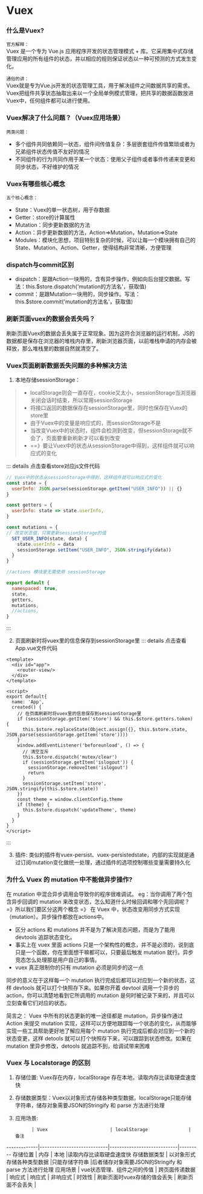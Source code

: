 # Vuex

### 什么是Vuex?
`官方解释：`   
Vuex 是一个专为 Vue.js 应用程序开发的状态管理模式 + 库。它采用集中式存储管理应用的所有组件的状态，并以相应的规则保证状态以一种可预测的方式发生变化。

`通俗的讲：`   
Vuex就是专为Vue.js开发的状态管理工具，用于解决组件之间数据共享的需求。Vuex把组件共享状态抽取出来以一个全局单例模式管理，把共享的数据函数放进Vuex中，任何组件都可以进行使用。


### Vuex解决了什么问题？（Vuex应用场景）
`两类问题：`
- 多个组件共同依赖同一状态，组件间传值复杂：多层嵌套组件传值繁琐或者为兄弟组件状态传值不友好的情况
- 不同组件的行为共同作用于某一个状态：使用父子组件或者事件传递来变更和同步状态，不好维护的情况


### Vuex有哪些核心概念
`五个核心概念：`
- State：Vuex的单一状态树，用于存数据
- Getter：store的计算属性
- Mutation：同步更新数据的方法
- Action：异步更新数据的方法，Action=>Mutation，Mutation=>State
- Modules：模块化思想，项目特别复杂的时候，可以让每一个模块拥有自己的State、Mutation、Action、Getter，使得结构非常清晰，方便管理


### dispatch与commit区别
- dispatch：是跟Action一块用的，含有异步操作，例如向后台提交数据。写法：this.$store.dispatch('mutation的方法名'，获取值)
- commit：是跟Mutation一块用的，同步操作。写法：this.$store.commit('mutation的方法名'，获取值)

### 刷新页面vuex的数据会丢失吗？
刷新页面Vuex的数据会丢失属于正常现象。因为这符合浏览器的运行机制，JS的数据都是保存在浏览器的堆栈内存里，刷新浏览器页面，以前堆栈申请的内存会被释放，那么堆栈里的数据自然就清空了。

### Vuex页面刷新数据丢失问题的多种解决方法
1. 本地存储sessionStorage：
> - localStorage则会一直存在，cookie又太小，sessionStorage当浏览器关闭会话时结束，所以常用sessionStorage
> - 将接口返回的数据保存在sessionStorage里，同时也保存在Vuex的store里   
> - 由于Vuex中的变量是响应式的，而sessionStorage不是
> - 当改变Vuex中的状态时，组件会检测到改变，但sessionStorage就不会了，页面要重新刷新才可以看到改变
> - ==》要让Vuex中的状态从sessionStorage中得到，这样组件就可以响应式的变化

::: details 点击查看store对应js文件代码
``` js
// Vuex中的状态从sessionStorage中得到，这样组件就可以响应式的变化
const state = {
  userInfo: JSON.parse(sessionStorage.getItem("USER_INFO")) || {}
}

const getters = {
  userInfo: state => state.userInfo,
}

const mutations = {
// 改变状态值，只需更新sessionStorage的值
  SET_USER_INFO(state, data) {
    state.userInfo = data
    sessionStorage.setItem("USER_INFO", JSON.stringify(data))
  }
}

//actions 模块里无需使用 sessionStorage

export default {
  namespaced: true,
  state,
  getters,
  mutations,
  //actions,
}
```
:::

2. 页面刷新时将vuex里的信息保存到sessionStorage里
::: details 点击查看App.vue文件代码
``` vue
<template>
  <div id="app">
    <router-view/>
  </div>
</template>

<script>
export default{
  name: 'App',
  created() {
    // 在页面刷新时将vuex里的信息保存到sessionStorage里
    if (sessionStorage.getItem('store') && this.$store.getters.token) {
      this.$store.replaceState(Object.assign({}, this.$store.state, JSON.parse(sessionStorage.getItem('store'))))
    }
    window.addEventListener('beforeunload', () => {
      // 清空互斥
      this.$store.dispatch('mutex/clear')
      if (sessionStorage.getItem('islogout')) {
        sessionStorage.removeItem('islogout')
        return
      }
      sessionStorage.setItem('store', JSON.stringify(this.$store.state))
    })
    const theme = window.clientConfig.theme
    if (theme) {
      this.$store.dispatch('updateTheme', theme)
    }
  }
}
</script>
```
:::

3. 插件: 类似的插件有vuex-persist、vuex-persistedstate，内部的实现就是通过订阅mutation变化做统一处理，通过插件的选项控制哪些变量需要持久化


### 为什么 Vuex 的 mutation 中不能做异步操作?
在 mutation 中混合异步调用会导致你的程序很难调试。
eg：当你调用了两个包含异步回调的 mutation 来改变状态，怎么知道什么时候回调和哪个先回调呢？   
=》所以我们要区分这两个概念
=》 在 Vuex 中，状态改变用同步方式实现（mutation）。异步操作都放在actions中。


- 区分 actions 和 mutations 并不是为了解决竞态问题，而是为了能用 devtools 追踪状态变化。
- 事实上在 vuex 里面 actions 只是一个架构性的概念，并不是必须的，说到底只是一个函数，你在里面想干嘛都可以，只要最后触发 mutation 就行。异步竞态怎么处理那是用户自己的事情。
- vuex 真正限制你的只有 mutation 必须是同步的这一点

同步的意义在于这样每一个 mutation 执行完成后都可以对应到一个新的状态，这样 devtools 就可以打个快照存下来。如果你开着 devtool 调用一个异步的 action，你可以清楚地看到它所调用的 mutation 是何时被记录下来的，并且可以立刻查看它们对应的状态。


简言之：
Vuex 中所有的状态更新的唯一途径都是 mutation，异步操作通过 Action 来提交 mutation 实现，这样可以方便地跟踪每一个状态的变化，从而能够实现一些工具帮助更好地了解应用每个 mutation 执行完成后都会对应到一个新的状态变更，这样 detools 就可以打个快照存下来，可以跟踪到状态修改。如果在 mutation 里异步修改，detools 就追踪不到，给调试带来困难


### Vuex 与 Localstorage 的区别
1. 存储位置: Vuex存在内存，localStorage 存在本地，读取内存比读取硬盘速度快
2. 存储数据类型：Vuex以对象形式存储各种类型数据，localStorage只能存储字符串，储存对象需要JSON的Stringify 和 parse 方法进行处理
3. 应用场景: 

             | Vuex                       | localStorage               | 备注
-------------|----------------------------|----------------------------|---------
存储位置     | 内存                       | 本地                        |读取内存比读取硬盘速度快
存储数据类型 | 以对象形式存储各种类型数据  |只能存储字符串               |后者储存对象需要JSON的Stringify 和 parse 方法进行处理
应用场景     | vue状态管理、组件之间的传值 | 跨页面传递数据             |
响应式       | 响应式                      | 非响应式                   |
时效性       | 刷新页面时vuex存储的值会丢失 | 刷新页面不会丢失          |